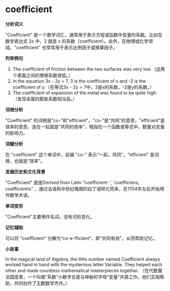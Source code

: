 # coefficient

**分析词义**

  

"Coefficient" 是一个数学词汇，通常用于表示方程或函数中变量的系数。比如在数学表达式 2x 中，2 就是 x 的系数（coefficient）。此外，在物理或化学领域，"coefficient" 也常常用于表示比例因子或换算因子。

  

**列举例句**

  

1.  The coefficient of friction between the two surfaces was very low.（这两个表面之间的摩擦系数很低。）
2.  In the equation 3x - 2y = 7, 3 is the coefficient of x and -2 is the coefficient of y.（在等式3x - 2y = 7中，3是x的系数，-2是y的系数。）
3.  The coefficient of expansion of the metal was found to be quite high.（发现金属的膨胀系数相当高。）

  

**词根分析**

  

"Coefficient" 的词根是“co-"和"efficient"。"co-"是“共同”的意思，"efficient"是效率的意思，连在一起就是“共同的效率”，暗指在一个函数或等式中，数量对变量的影响力。

  

**词缀分析**

  

在 "coefficient" 这个单词中，前缀 "co-" 表示“一起，共同”，"efficient" 是词根，也就是“效率”。

  

**发展历史和文化背景**

  

"Coefficient" 是座Derived from Latin "coefficient- ', 'coefficiens, coefficientis" ，通过法语和中世纪晚期的拉丁语转化而来，在1704年左右开始用作数学术语。

  

**单词变形**

  

"Coefficient"主要用作名词，没有词形变化。

  

**记忆辅助**

  

可以将 "coefficient" 分解为“co-e-fficient”，即“共同有效”，从而帮助记忆。

  

**小故事**

  

In the magical land of Algebra, the little number named Coefficient always worked hand in hand with the mysterious letter Variable. They helped each other and made countless mathematical masterpieces together. （在代数魔法国度里，一个叫做“系数”小数字总是与神秘的字母“变量”并肩工作。他们互相帮助，共同创作了无数数学杰作。）
